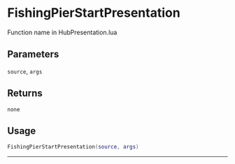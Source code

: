 # FishingPierStartPresentation
Function name in HubPresentation.lua
## Parameters
`source`, `args`
## Returns
`none`
## Usage
```lua
FishingPierStartPresentation(source, args)
```
---
